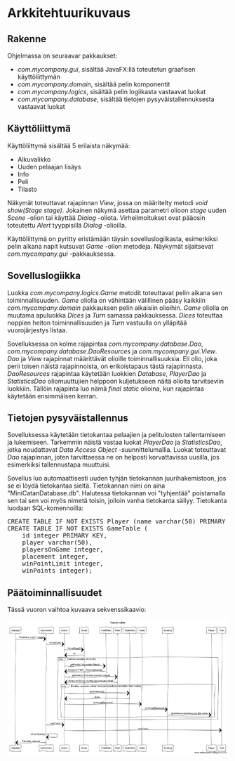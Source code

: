 # Arkkitehtuurikuvaus

## Rakenne

Ohjelmassa on seuraavar pakkaukset:
- _com.mycompany.gui_, sisältää JavaFX:llä toteutetun graafisen käyttöliittymän
- _com.mycompany.domain_, sisältää pelin komponentit
- _com.mycompany.logics_, sisältää pelin logiikasta vastaavat luokat
- _com.mycompany.database_, sisältää tietojen pysyväistallennuksesta vastaavat luokat

## Käyttöliittymä

Käyttöliittymä sisältää 5 erilaista näkymää:
- Alkuvalikko
- Uuden pelaajan lisäys
- Info
- Peli
- Tilasto

Näkymät toteuttavat rajapinnan _View_, jossa on määritelty metodi _void show(Stage stage)_. Jokainen näkymä asettaa parametri olioon _stage_ uuden _Scene_ -olion tai käyttää _Dialog_ -oliota. Virheilmoitukset ovat pääosin toteutettu _Alert_ tyyppisillä _Dialog_ -olioilla.

Käyttöliittymä on pyritty eristämään täysin sovelluslogiikasta, esimerkiksi pelin aikana napit kutsuvat _Game_ -olion metodeja. Näykymät sijaitsevat _com.mycompany.gui_ -pakkauksessa.

## Sovelluslogiikka

Luokka _com.mycompany.logics.Game_ metodit toteuttavat pelin aikana sen toiminnallisuuden. _Game_ oliolla on vähintään välillinen pääsy kaikkiin _com.mycompany.domain_ pakkauksen pelin aikaisiin olioihin. _Game_ oliolla on muutama apuluokka _Dices_ ja _Turn_ samassa pakkauksessa. _Dices_ toteuttaa noppien heiton toiminnallisuuden ja _Turn_ vastuulla on ylläpitää vuorojärjestys listaa.

Sovelluksessa on kolme rajapintaa _com.mycompany.database.Dao_, _com.mycompany.database.DaoResources_ ja _com.mycompany.gui.View_. _Dao_ ja _View_ rajapinnat määrittävät olioille toiminnallisuuksia. Eli olio, joka perii toisen näistä rajapinnoista, on erikoistapaus tästä rajapinnasta. _DaoResources_ rajapintaa käytetään luokkien _Database_, _PlayerDao_ ja _StatisticsDao_ oliomuuttujien helppoon kuljetukseen näitä olioita tarvitseviin luokkiin. Tällöin rajapinta luo nämä _final static_ olioina, kun rajapintaa käytetään ensimmäisen kerran.

## Tietojen pysyväistallennus

Sovelluksessa käytetään tietokantaa pelaajien ja pelitulosten tallentamiseen ja lukemiseen. Tarkemmin näistä vastaa luokat _PlayerDao_ ja _StatisticsDao_, jotka noudattavat _Data Access Object_ -suunnittelumallia. Luokat toteuttavat _Dao_ rajapinnan, joten tarvittaessa ne on helposti korvattavissa uusilla, jos esimerkiksi tallennustapa muuttuisi.

Sovellus luo automaattisesti uuden tyhjän tietokannan juurihakemistoon, jos se ei löydä tietokantaa sieltä. Tietokannan nimi on aina "MiniCatanDatabase.db". Halutessa tietokannan voi "tyhjentää" poistamalla sen tai sen voi myös nimetä toisin, jolloin vanha tietokanta säilyy. Tietokanta luodaan SQL-komennoilla:

<pre>
CREATE TABLE IF NOT EXISTS Player (name varchar(50) PRIMARY KEY);
CREATE TABLE IF NOT EXISTS GameTable (
    id integer PRIMARY KEY, 
    player varchar(50), 
    playersOnGame integer, 
    placement integer, 
    winPointLimit integer, 
    winPoints integer);
</pre>

## Päätoiminnallisuudet

Tässä vuoron vaihtoa kuvaava sekvenssikaavio:

<img src="https://github.com/014728019/otm-harjoitustyo/blob/master/MiniCatan/dokumentointi/resurssit/VuoronVaihtoSekv.png" width="800">

